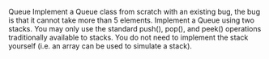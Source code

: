 Queue
Implement a Queue class from scratch with an existing bug, the bug is that it cannot take more than 5 elements.
Implement a Queue using two stacks. You may only use the standard push(), pop(), and peek() operations traditionally available to stacks. You do not need to implement the stack yourself (i.e. an array can be used to simulate a stack).
